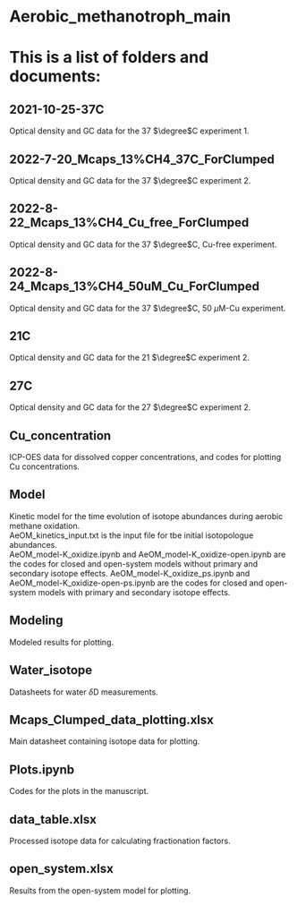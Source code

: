 # Aerobic_methanotroph_main
# This is a list of folders and documents:
## 2021-10-25-37C
Optical density and GC data for the 37 $\degree$C experiment 1.
## 2022-7-20_Mcaps_13%CH4_37C_ForClumped
Optical density and GC data for the 37 $\degree$C experiment 2.
## 2022-8-22_Mcaps_13%CH4_Cu_free_ForClumped
Optical density and GC data for the 37 $\degree$C, Cu-free experiment.
## 2022-8-24_Mcaps_13%CH4_50uM_Cu_ForClumped
Optical density and GC data for the 37 $\degree$C, 50 $\mu$M-Cu experiment.
## 21C
Optical density and GC data for the 21 $\degree$C experiment 2.
## 27C
Optical density and GC data for the 27 $\degree$C experiment 2.
## Cu_concentration
ICP-OES data for dissolved copper concentrations, and codes for plotting Cu concentrations.
## Model
Kinetic model for the time evolution of isotope abundances during aerobic methane oxidation. \
AeOM_kinetics_input.txt is the input file for tbe initial isotopologue abundances. \
AeOM_model-K_oxidize.ipynb and AeOM_model-K_oxidize-open.ipynb are the codes for closed and open-system models without primary and secondary isotope effects.
AeOM_model-K_oxidize_ps.ipynb and AeOM_model-K_oxidize-open-ps.ipynb are the codes for closed and open-system models with primary and secondary isotope effects.
## Modeling
Modeled results for plotting.
## Water_isotope
Datasheets for water $\delta$D measurements.
## Mcaps_Clumped_data_plotting.xlsx
Main datasheet containing isotope data for plotting.
## Plots.ipynb
Codes for the plots in the manuscript.
## data_table.xlsx
Processed isotope data for calculating fractionation factors.
## open_system.xlsx
Results from the open-system model for plotting.